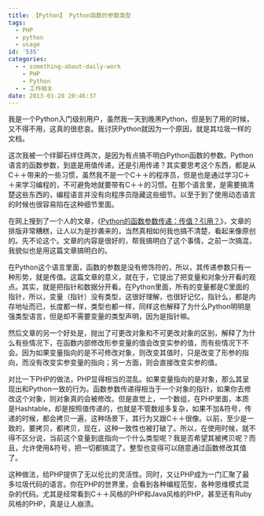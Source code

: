 ```yaml
---
title: 【Python】 Python函数的参数类型
tags:
  - PHP
  - python
  - usage
id: '535'
categories:
  - - something-about-daily-work
    - PHP
    - Python
  - - 工作相关
date: 2013-01-28 20:46:37
---
```


我是一个Python入门级别用户，虽然我一天到晚黑Python，但是到了用的时候，又不得不用，这真的很悲哀。我讨厌Python就因为一个原因，就是其垃圾一样的文档。

这次我被一个绊脚石绊住两次，是因为有点搞不明白Python函数的参数。Python语言的函数参数，到底是用值传递，还是引用传递？其实要思考这个东西，都是从C＋＋带来的一些习惯，虽然我不是一个C＋＋的程序员，但是也是通过学习C＋＋来学习编程的，不可避免地就要带有C＋＋的习惯。在那个语言里，是需要搞清楚这些东西的，编程语言并没有向程序员隐藏这些细节。以至于到了使用动态语言的时候也很容易陷在这种细节里面。
<!-- more -->
在网上搜到了一个人的文章，《[Python的函数参数传递：传值？引用？](http://blog.csdn.net/winterttr/article/details/2590741)》，文章的排版非常糟糕，让人以为是抄袭来的，当然真相如何我也搞不清楚，看起来像原创的。先不论这个。文章的内容是很好的，帮我搞明白了这个事情，之前一次搞混，我貌似也是用这篇文章搞明白的。

在Python这个语言里面，函数的参数是没有修饰符的，所以，其传递参数只有一种形势，就是传值。这篇文章的意义，就在于，它提出了把变量和对象分开看的观点。其实，就是把指针和数据分开看。在Python里面，所有的变量都是C里面的指针，所以，变量（指针）没有类型，这很好理解，也很好记忆，指针么，都是内存地址而已，长度都一样，类型也都一样，同样这也解释了为什么Python明明是强类型语言，但是却不需要变量的类型声明，因为是指针嘛。

然后文章的另一个好处是，抛出了可更改对象和不可更改对象的区别，解释了为什么有些情况下，在函数内部修改形参变量的值会改变实参的值，而有些情况下不会。因为如果变量指向的是不可修改对象，则改变其值时，只是改变了形参的指向，而没有改变实参变量的指向；另一方面，则会直接改变实参的值。

对比一下PHP的做法，PHP显得相当的混乱。如果变量指向的是对象，那么其呈现出和Python一致的行为。函数参数传递得相当于一个对象的指针，如果你去修改这个对象，则对象真的会被修改。但是直觉上，一个数组，在PHP里面，本质是Hashtable，却是按照值传递的，也就是不管数组多复杂，如果不加&符号，传递的时候，都会拷贝一遍，这种场景下，其行为又跟C＋＋很像。以前，至少是一致的，要拷贝，都拷贝，现在，这种一致性也被打破了。所以，在使用时候，就不得不区分说，当前这个变量到底指向一个什么类型呢？我是否希望其被拷贝呢？而且，允许使用&符号，把一切都搞混了。整型也变得可以随意通过函数修改其值了。

这种做法，给PHP提供了无以伦比的灵活性。同时，又让PHP成为一门汇聚了最多垃圾代码的语言。你在PHP的世界里，会看到各种编程范型，各种思维模式混杂的代码。尤其是经常看到C＋＋风格的PHP和Java风格的PHP，甚至还有Ruby风格的PHP，真是让人崩溃。